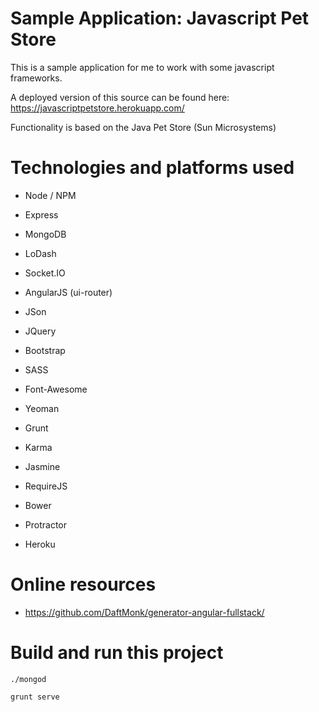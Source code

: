 # Sample Application: Javascript Pet Store

This is a sample application for me to work with some javascript frameworks.

A deployed version of this source can be found here: https://javascriptpetstore.herokuapp.com/

Functionality is based on the Java Pet Store (Sun Microsystems)

# Technologies and platforms used

- Node / NPM
- Express
- MongoDB
- LoDash
- Socket.IO

- AngularJS (ui-router)
- JSon
- JQuery
- Bootstrap
- SASS
- Font-Awesome

- Yeoman
- Grunt
- Karma
- Jasmine
- RequireJS
- Bower
- Protractor
- Heroku

# Online resources 

- https://github.com/DaftMonk/generator-angular-fullstack/

# Build and run this project

    ./mongod

    grunt serve
        
    